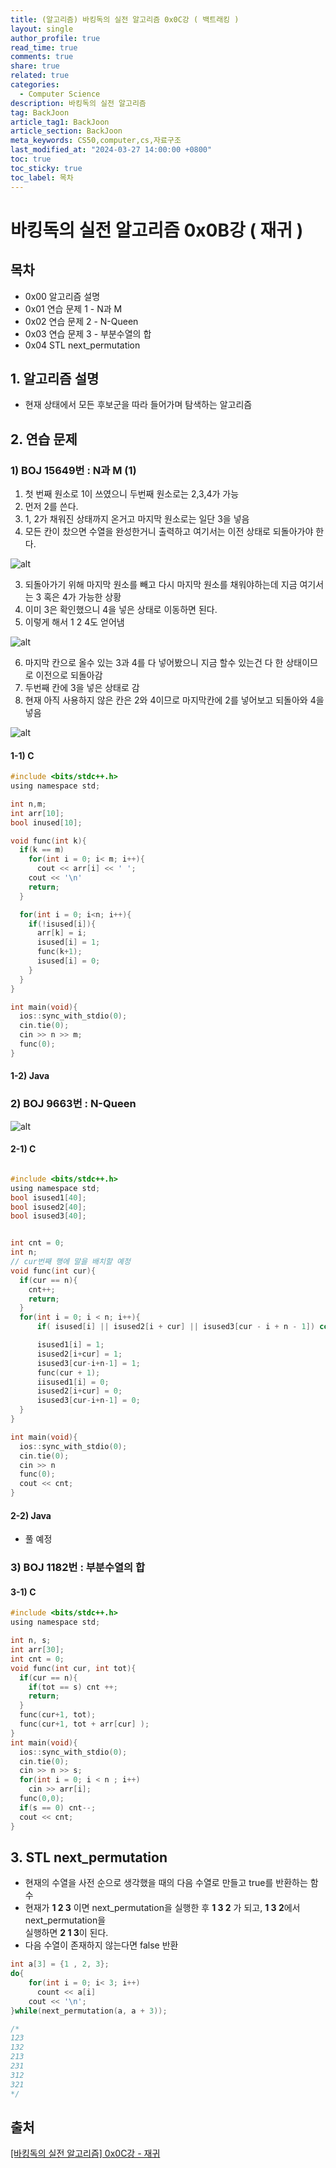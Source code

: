 ```yaml
---
title: (알고리즘) 바킹독의 실전 알고리즘 0x0C강 ( 백트래킹 )
layout: single
author_profile: true
read_time: true
comments: true
share: true
related: true
categories:
  - Computer Science
description: 바킹독의 실전 알고리즘
tag: BackJoon
article_tag1: BackJoon
article_section: BackJoon
meta_keywords: CS50,computer,cs,자료구조
last_modified_at: "2024-03-27 14:00:00 +0800"
toc: true
toc_sticky: true
toc_label: 목차
---
```


# 바킹독의 실전 알고리즘 0x0B강 ( 재귀 )

## 목차

- 0x00 알고리즘 설명
- 0x01 연습 문제 1 - N과 M
- 0x02 연습 문제 2 - N-Queen
- 0x03 연습 문제 3 - 부분수열의 합
- 0x04 STL next_permutation

## 1. 알고리즘 설명

- 현재 상태에서 모든 후보군을 따라 들어가며 탐색하는 알고리즘

## 2. 연습 문제

### 1) BOJ 15649번 : N과 M (1)

1. 첫 번째 원소로 1이 쓰였으니 두번째 원소로는 2,3,4가 가능
2. 먼저 2를 쓴다.
3. 1, 2가 채워진 상태까지 온거고 마지막 원소로는 일단 3을 넣음
4. 모든 칸이 찼으면 수열을 완성한거니 출력하고 여기서는 이전 상태로 되돌아가야 한다.

![alt](/assets/images/post/ComputerStudy/1114.png)

3. 되돌아가기 위해 마지막 원소를 빼고 다시 마지막 원소를 채워야하는데 지금 여기서는 3 혹은 4가 가능한 상황
4. 이미 3은 확인했으니 4을 넣은 상태로 이동하면 된다.
5. 이렇게 해서 1 2 4도 얻어냄

![alt](/assets/images/post/ComputerStudy/1115.png)

6. 마지막 칸으로 올수 있는 3과 4를 다 넣어봤으니 지금 할수 있는건 다 한 상태이므로 이전으로 되돌아감
7. 두번째 칸에 3을 넣은 상태로 감
8. 현재 아직 사용하지 않은 칸은 2와 4이므로 마지막칸에 2를 넣어보고 되돌아와 4을 넣음

![alt](/assets/images/post/ComputerStudy/1116.png)

#### 1-1) C

```c
#include <bits/stdc++.h>
using namespace std;

int n,m;
int arr[10];
bool inused[10];

void func(int k){
  if(k == m)
    for(int i = 0; i< m; i++){
      cout << arr[i] << ' ';
    cout << '\n'
    return;
  }

  for(int i = 0; i<n; i++){
    if(!isused[i]){
      arr[k] = i;
      isused[i] = 1;
      func(k+1);
      isused[i] = 0;
    }
  }
}

int main(void){
  ios::sync_with_stdio(0);
  cin.tie(0);
  cin >> n >> m;
  func(0);
}
```

#### 1-2) Java

<a href=""></a>

### 2) BOJ 9663번 : N-Queen

![alt](/assets/images/post/ComputerStudy/1117.png)

#### 2-1) C

```c

#include <bits/stdc++.h>
using namespace std;
bool isused1[40];
bool isused2[40];
bool isused3[40];


int cnt = 0;
int n;
// cur번째 행에 말을 배치할 예정
void func(int cur){
  if(cur == n){
    cnt++;
    return;
  }
  for(int i = 0; i < n; i++){
      if( isused[i] || isused2[i + cur] || isused3[cur - i + n - 1]) continue;

      isused1[i] = 1;
      isused2[i+cur] = 1;
      isused3[cur-i+n-1] = 1;
      func(cur + 1);
      iisused1[i] = 0;
      isused2[i+cur] = 0;
      isused3[cur-i+n-1] = 0;
  }
}

int main(void){
  ios::sync_with_stdio(0);
  cin.tie(0);
  cin >> n
  func(0);
  cout << cnt;
}
```

#### 2-2) Java

- 풀 예정

### 3) BOJ 1182번 : 부분수열의 합

#### 3-1) C

```c
#include <bits/stdc++.h>
using namespace std;

int n, s;
int arr[30];
int cnt = 0;
void func(int cur, int tot){
  if(cur == n){
    if(tot == s) cnt ++;
    return;
  }
  func(cur+1, tot);
  func(cur+1, tot + arr[cur] );
}
int main(void){
  ios::sync_with_stdio(0);
  cin.tie(0);
  cin >> n >> s;
  for(int i = 0; i < n ; i++)
    cin >> arr[i];
  func(0,0);
  if(s == 0) cnt--;
  cout << cnt;
}
```

## 3. STL next_permutation

- 현재의 수열을 사전 순으로 생각했을 때의 다음 수열로 만들고 true를 반환하는 함수
- 현재가 **1 2 3** 이면 next_permutation을 실행한 후 **1 3 2** 가 되고, **1 3 2**에서 next_permutation을  
  실행하면 **2 1 3**이 된다.
- 다음 수열이 존재하지 않는다면 false 반환

```c
int a[3] = {1 , 2, 3};
do{
    for(int i = 0; i< 3; i++)
      count << a[i]
    cout << '\n';
}while(next_permutation(a, a + 3));

/*
123
132
213
231
312
321
*/
```

## 출처

<a href="https://www.youtube.com/watch?v=8vDDJm5EewM&list=PLtqbFd2VIQv4O6D6l9HcD732hdrnYb6CY&index=12">[바킹독의 실전 알고리즘] 0x0C강 - 재귀</a>
